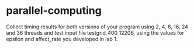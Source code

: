 # parallel-computing
Collect timing results for both versions of your program using 2, 4, 8, 16, 24 and 36 threads and test input file
testgrid_400_12206, using the values for epsilon and affect_rate you developed in lab 1.
